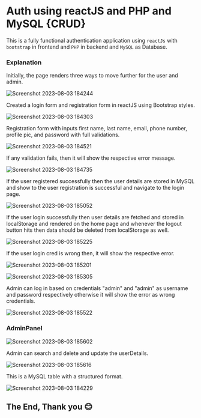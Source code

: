 # Auth using reactJS and PHP and MySQL {CRUD}

This is a fully functional authentication application using `reactJs` with `bootstrap` in frontend and `PHP` in backend and `MySQL` as Database.

### Explanation
Initially, the page renders three ways to move further for the user and admin.

![Screenshot 2023-08-03 184244](https://github.com/Saivaraprasad48/Auth_app/assets/93783719/b1737460-3e9e-41a7-b1af-2f04296070b0)

Created a login form and registration form in reactJS using Bootstrap styles.

![Screenshot 2023-08-03 184303](https://github.com/Saivaraprasad48/Auth_app/assets/93783719/b41355cf-4e8c-4963-8a85-380a8c6b0373)

Registration form with inputs first name, last name, email, phone number, profile pic, and password with full validations.

![Screenshot 2023-08-03 184521](https://github.com/Saivaraprasad48/Auth_app/assets/93783719/2aaa30b3-4f15-45a9-9131-ca329364d0a0)

If any validation fails, then it will show the respective error message.

![Screenshot 2023-08-03 184735](https://github.com/Saivaraprasad48/Auth_app/assets/93783719/8564d90b-9e59-490f-857b-7fa45580c281)

If the user registered successfully then the user details are stored in MySQL and show to the user registration is successful and navigate to the login page.

![Screenshot 2023-08-03 185052](https://github.com/Saivaraprasad48/Auth_app/assets/93783719/1457b967-066e-42c8-ac4b-0f3df87735c7)


If the user login successfully then user details are fetched and stored in localStorage and rendered on the home page and whenever the logout button hits then data should be deleted from localStorage as well.

![Screenshot 2023-08-03 185225](https://github.com/Saivaraprasad48/Auth_app/assets/93783719/d0afb65c-99aa-40e9-b6fc-46a845914609)

If the user login cred is wrong then, it will show the respective error.

![Screenshot 2023-08-03 185201](https://github.com/Saivaraprasad48/Auth_app/assets/93783719/01e6b1d3-b0b8-4605-85d2-3ed83df03d2d)

![Screenshot 2023-08-03 185305](https://github.com/Saivaraprasad48/Auth_app/assets/93783719/dad64d25-88cf-45b8-a154-eb7ea9512ed1)

Admin can log in based on credentials "admin" and "admin" as username and password respectively otherwise it will show the error as wrong credentials.

![Screenshot 2023-08-03 185522](https://github.com/Saivaraprasad48/Auth_app/assets/93783719/e4fa5ec9-871e-4a02-bfd0-6d73e218f6b7)

### AdminPanel

![Screenshot 2023-08-03 185602](https://github.com/Saivaraprasad48/Auth_app/assets/93783719/13a882f6-9aad-48b2-b1f8-ed7731b54990)

Admin can search and delete and update the userDetails.

![Screenshot 2023-08-03 185616](https://github.com/Saivaraprasad48/Auth_app/assets/93783719/1555ed5f-b738-492f-af4d-93c624ff4a98)

This is a MySQL table with a structured format.

![Screenshot 2023-08-03 184229](https://github.com/Saivaraprasad48/Auth_app/assets/93783719/21cb53b3-9f4b-4c83-b3e7-2c2a0c42f2b0)

## The End, Thank you 😊

